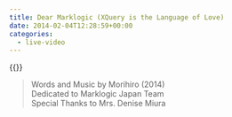 ```yaml
---
title: Dear Marklogic (XQuery is the Language of Love)
date: 2014-02-04T12:28:59+00:00
categories:
  - live-video
---
```



{{<youtube yxAhBPN8S6g>}}

>Words and Music by Morihiro (2014)  
>Dedicated to Marklogic Japan Team  
>Special Thanks to Mrs. Denise Miura  

